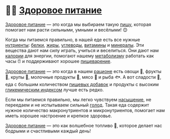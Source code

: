 # 🥦🍎 [Здоровое питание](healthy_eating.md)

[Здоровое питание](healthy_eating.md) — это когда мы выбираем такую [пищу](food2.md), которая помогает нам расти сильными, умными и весёлыми! 😊

Когда мы питаемся правильно, в нашей еде есть все нужные [нутриенты](nutrient.md): [белки](protein.md), [жиры](fats.md), [углеводы](carbohydrates.md), [витамины](vitamins.md) и [минералы](minerals.md). Эти вещества дают нам силу играть, учиться и веселиться. Они дают нам [калории](calories.md) для энергии, помогают нашему [метаболизму](metabolism.md) работать как часы ⏰ и поддерживают хорошее [пищеварение](digestion.md).

[Здоровое питание](healthy_eating.md) — это когда в нашем [рационе](ration.md) есть овощи 🥕, фрукты 🍌, крупы 🥣, молочные продукты 🥛, мясо 🍗 и рыба 🐟. А вот сладости 🍬, еда с большим количеством [пищевых добавок](food_additives.md) и продукты с высоким [гликемическим индексом](glycemic_index.md) лучше есть редко.

Если мы питаемся правильно, мы легко чувствуем [насыщение](saturation.md), не переедаем и не испытываем сильный [голод](hunger.md). Такая еда содержит нужное количество макронутриентов и микронутриентов, помогает нам иметь хорошее настроение и крепкое здоровье.

[Здоровое питание](healthy_eating.md) — это как волшебное топливо 🚀, которое делает нас бодрыми и счастливыми каждый день!
